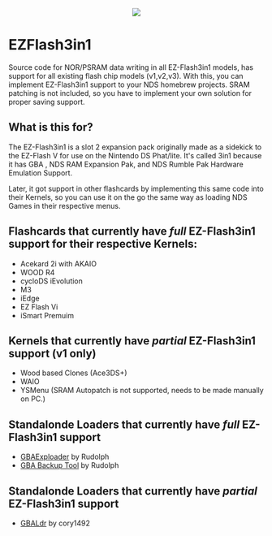 <p align="center">
 <img src="https://www.gamebrew.org/images/2/2e/Gbaexploader2.png"><br>

# EZFlash3in1
Source code for NOR/PSRAM data writing in all EZ-Flash3in1 models, has support for all existing flash chip models (v1,v2,v3).
With this, you can implement EZ-Flash3in1 support to your NDS homebrew projects. SRAM patching is not included, so you have to implement your own solution for proper saving support.

## **What is this for?**

The EZ-Flash3in1 is a slot 2 expansion pack originally made as a sidekick to the EZ-Flash V for use on the Nintendo DS Phat/lite. It's called 3in1 because it has GBA ,
NDS RAM Expansion Pak, and NDS Rumble Pak Hardware Emulation Support.

Later, it got support in other flashcards by implementing this same code into their Kernels, so you can use it on the go the same way as loading NDS Games in their
respective menus.

## Flashcards that currently have *full* EZ-Flash3in1 support for their respective Kernels:

- Acekard 2i with AKAIO
- WOOD R4
- cycloDS iEvolution
- M3
- iEdge
- EZ Flash Vi
- iSmart Premuim

## Kernels that currently have *partial* EZ-Flash3in1 support (v1 only)
- Wood based Clones (Ace3DS+)
- WAIO
- YSMenu (SRAM Autopatch is not supported, needs to be made manually on PC.)

## Standalonde Loaders that currently have *full* EZ-Flash3in1 support 
- [GBAExploader](https://www.gamebrew.org/wiki/GBA_exploader) by Rudolph
- [GBA Backup Tool](https://www.gamebrew.org/wiki/GBA_Backup_Tool) by Rudolph

## Standalonde Loaders that currently have *partial* EZ-Flash3in1 support
- [GBALdr](https://www.gamebrew.org/wiki/GBALdr) by cory1492

